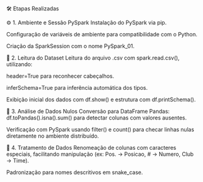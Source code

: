 
🛠️ Etapas Realizadas

⚙️ 1. Ambiente e Sessão PySpark
Instalação do PySpark via pip.

Configuração de variáveis de ambiente para compatibilidade com o Python.

Criação da SparkSession com o nome PySpark_01.


📂 2. Leitura do Dataset
Leitura do arquivo .csv com spark.read.csv(), utilizando:

header=True para reconhecer cabeçalhos.

inferSchema=True para inferência automática dos tipos.

Exibição inicial dos dados com df.show() e estrutura com df.printSchema().


🧪 3. Análise de Dados Nulos
Conversão para DataFrame Pandas: df.toPandas().isna().sum() para detectar colunas com valores ausentes.

Verificação com PySpark usando filter() e count() para checar linhas nulas diretamente no ambiente distribuído.


🧹 4. Tratamento de Dados
Renomeação de colunas com caracteres especiais, facilitando manipulação (ex: Pos. → Posicao, # → Numero, Club → Time).

Padronização para nomes descritivos em snake_case.

